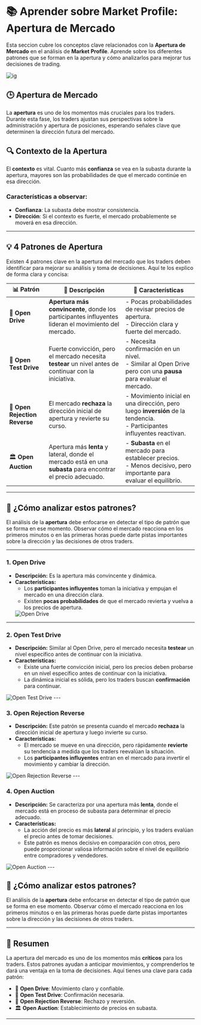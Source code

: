 
# 📚 Aprender sobre **Market Profile**: **Apertura de Mercado**

Esta seccion cubre los conceptos clave relacionados con la **Apertura de Mercado** en el análisis de **Market Profile**. Aprende sobre los diferentes patrones que se forman en la apertura y cómo analizarlos para mejorar tus decisiones de trading.

 <img src="./img/apertura/1.jpg" alt="ig">

## 🕒 **Apertura de Mercado**

La **apertura** es uno de los momentos más cruciales para los traders. Durante esta fase, los traders ajustan sus perspectivas sobre la administración y apertura de posiciones, esperando señales clave que determinen la dirección futura del mercado.

## 🔍 Contexto de la Apertura

El **contexto** es vital. Cuanto más **confianza** se vea en la subasta durante la apertura, mayores son las probabilidades de que el mercado continúe en esa dirección.

### Características a observar:

- **Confianza**: La subasta debe mostrar consistencia.
- **Dirección**: Si el contexto es fuerte, el mercado probablemente se moverá en esa dirección.

---

## 💡 4 Patrones de Apertura

Existen 4 patrones clave en la apertura del mercado que los traders deben identificar para mejorar su análisis y toma de decisiones. Aquí te los explico de forma clara y concisa:

| 📊 **Patrón**                 | 📝 **Descripción**                                                                                            | 🔑 **Características**                                                                                                       |
| ----------------------------- | ------------------------------------------------------------------------------------------------------------- | ---------------------------------------------------------------------------------------------------------------------------- |
| 🚀 **Open Drive**             | **Apertura más convincente**, donde los participantes influyentes lideran el movimiento del mercado.          | - Pocas probabilidades de revisar precios de apertura. <br> - Dirección clara y fuerte del mercado.                          |
| 🔄 **Open Test Drive**        | Fuerte convicción, pero el mercado necesita **testear** un nivel antes de continuar con la iniciativa.        | - Necesita confirmación en un nivel. <br> - Similar al Open Drive pero con una **pausa** para evaluar el mercado.            |
| 🔁 **Open Rejection Reverse** | El mercado **rechaza** la dirección inicial de apertura y revierte su curso.                                  | - Movimiento inicial en una dirección, pero luego **inversión** de la tendencia. <br> - Participantes influyentes reactivan. |
| 🏛 **Open Auction**            | Apertura más **lenta** y lateral, donde el mercado está en una **subasta** para encontrar el precio adecuado. | - **Subasta** en el mercado para establecer precios. <br> - Menos decisivo, pero importante para evaluar el equilibrio.      |

---

## 🎯 ¿Cómo analizar estos patrones?

El análisis de la **apertura** debe enfocarse en detectar el tipo de patrón que se forma en ese momento. Observar cómo el mercado reacciona en los primeros minutos o en las primeras horas puede darte pistas importantes sobre la dirección y las decisiones de otros traders.

---

### 1. Open Drive

- **Descripción:** Es la apertura más convincente y dinámica.
- **Características:**
  - Los **participantes influyentes** toman la iniciativa y empujan el mercado en una dirección clara.
  - Existen **pocas probabilidades** de que el mercado revierta y vuelva a los precios de apertura.
  <img src="./img/apertura/2.png" alt="Open Drive" >
---

### 2. Open Test Drive

- **Descripción:** Similar al Open Drive, pero el mercado necesita **testear** un nivel específico antes de continuar con la iniciativa.
- **Características:**
  - Existe una fuerte convicción inicial, pero los precios deben probarse en un nivel específico antes de continuar con la iniciativa.
  - La dinámica inicial es sólida, pero los traders buscan **confirmación** para continuar.
<img src="./img/apertura/3.png" alt="Open Test Drive">
---

### 3. Open Rejection Reverse

- **Descripción:** Este patrón se presenta cuando el mercado **rechaza** la dirección inicial de apertura y luego invierte su curso.
- **Características:**
  - El mercado se mueve en una dirección, pero rápidamente **revierte** su tendencia a medida que los traders reevalúan la situación.
  - Los **participantes influyentes** entran en el mercado para invertir el movimiento y cambiar la dirección.
<img src="./img/apertura/4.png" alt="Open Rejection Reverse" >
---

### 4. Open Auction

- **Descripción:** Se caracteriza por una apertura más **lenta**, donde el mercado está en proceso de subasta para determinar el precio adecuado.
- **Características:**
  - La acción del precio es más **lateral** al principio, y los traders evalúan el precio antes de tomar decisiones.
  - Este patrón es menos decisivo en comparación con otros, pero puede proporcionar valiosa información sobre el nivel de equilibrio entre compradores y vendedores.
<img src="./img/apertura/5.png" alt="Open Auction" >
---

## 🎯 ¿Cómo analizar estos patrones?

El análisis de la **apertura** debe enfocarse en detectar el tipo de patrón que se forma en ese momento. Observar cómo el mercado reacciona en los primeros minutos o en las primeras horas puede darte pistas importantes sobre la dirección y las decisiones de otros traders.

---

## 🧠 Resumen

La apertura del mercado es uno de los momentos más **críticos** para los traders. Estos patrones ayudan a anticipar movimientos, y comprenderlos te dará una ventaja en la toma de decisiones. Aquí tienes una clave para cada patrón:

- 🚀 **Open Drive**: Movimiento claro y confiable.
- 🔄 **Open Test Drive**: Confirmación necesaria.
- 🔁 **Open Rejection Reverse**: Rechazo y reversión.
- 🏛 **Open Auction**: Establecimiento de precios en subasta.

---
